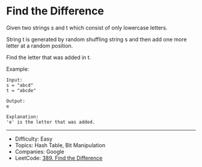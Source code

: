 # Find the Difference

Given two strings s and t which consist of only lowercase letters.

String t is generated by random shuffling string s and then add one more letter at a random position.

Find the letter that was added in t.

Example:
```
Input:
s = "abcd"
t = "abcde"

Output:
e

Explanation:
'e' is the letter that was added.
```

---

* Difficulty: Easy
* Topics: Hash Table, Bit Manipulation
* Companies: Google
* LeetCode: [389. Find the Difference](https://leetcode.com/problems/find-the-difference/description/)
